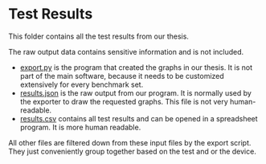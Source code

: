 # Test Results

This folder contains all the test results from our thesis.

The raw output data contains sensitive information and is not included.

+ [export.py](export.py) is the program that created the graphs in our thesis. It is not part of the main software, because it needs to be customized extensively for every benchmark set.
+ [results.json](results.json) is the raw output from our program. It is normally used by the exporter to draw the requested graphs. This file is not very human-readable.
+ [results.csv](results.csv) contains all test results and can be opened in a spreadsheet program. It is more human readable.

All other files are filtered down from these input files by the export script.
They just conveniently group together based on the test and or the device.
